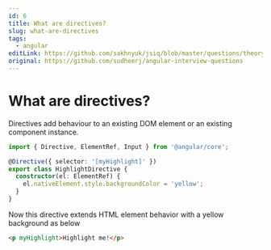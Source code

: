 ```yaml
---
id: 6
title: What are directives?
slug: what-are-directives
tags:
  - angular
editLink: https://github.com/sakhnyuk/jsiq/blob/master/questions/theory/angular/6.md
original: https://github.com/sudheerj/angular-interview-questions
---
```


# What are directives?

Directives add behaviour to an existing DOM element or an existing component instance.

```typescript
import { Directive, ElementRef, Input } from '@angular/core';

@Directive({ selector: '[myHighlight]' })
export class HighlightDirective {
  constructor(el: ElementRef) {
    el.nativeElement.style.backgroundColor = 'yellow';
  }
}
```

Now this directive extends HTML element behavior with a yellow background as below

```html
<p myHighlight>Highlight me!</p>
```